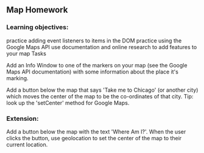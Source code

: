 ## Map Homework

### Learning objectives:

practice adding event listeners to items in the DOM
practice using the Google Maps API
use documentation and online research to add features to your map
Tasks

Add an Info Window to one of the markers on your map (see the Google Maps API documentation) with some information about the place it's marking.

Add a button below the map that says 'Take me to Chicago' (or another city) which moves the center of the map to be the co-ordinates of that city. Tip: look up the 'setCenter' method for Google Maps.

### Extension:

Add a button below the map with the text 'Where Am I?'. When the user clicks the button, use geolocation to set the center of the map to their current location.
